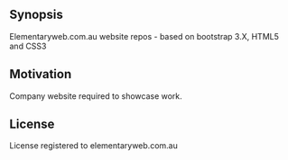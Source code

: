 ## Synopsis

Elementaryweb.com.au website repos - based on bootstrap 3.X, HTML5 and CSS3

## Motivation

Company website required to showcase work.

## License

License registered to elementaryweb.com.au